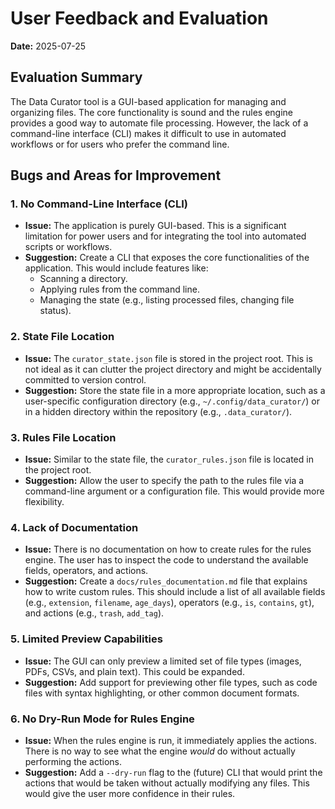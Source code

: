 
# User Feedback and Evaluation

**Date:** 2025-07-25

## Evaluation Summary

The Data Curator tool is a GUI-based application for managing and organizing files. The core functionality is sound and the rules engine provides a good way to automate file processing. However, the lack of a command-line interface (CLI) makes it difficult to use in automated workflows or for users who prefer the command line.

## Bugs and Areas for Improvement

### 1. No Command-Line Interface (CLI)

*   **Issue:** The application is purely GUI-based. This is a significant limitation for power users and for integrating the tool into automated scripts or workflows.
*   **Suggestion:** Create a CLI that exposes the core functionalities of the application. This would include features like:
    *   Scanning a directory.
    *   Applying rules from the command line.
    *   Managing the state (e.g., listing processed files, changing file status).

### 2. State File Location

*   **Issue:** The `curator_state.json` file is stored in the project root. This is not ideal as it can clutter the project directory and might be accidentally committed to version control.
*   **Suggestion:** Store the state file in a more appropriate location, such as a user-specific configuration directory (e.g., `~/.config/data_curator/`) or in a hidden directory within the repository (e.g., `.data_curator/`).

### 3. Rules File Location

*   **Issue:** Similar to the state file, the `curator_rules.json` file is located in the project root.
*   **Suggestion:** Allow the user to specify the path to the rules file via a command-line argument or a configuration file. This would provide more flexibility.

### 4. Lack of Documentation

*   **Issue:** There is no documentation on how to create rules for the rules engine. The user has to inspect the code to understand the available fields, operators, and actions.
*   **Suggestion:** Create a `docs/rules_documentation.md` file that explains how to write custom rules. This should include a list of all available fields (e.g., `extension`, `filename`, `age_days`), operators (e.g., `is`, `contains`, `gt`), and actions (e.g., `trash`, `add_tag`).

### 5. Limited Preview Capabilities

*   **Issue:** The GUI can only preview a limited set of file types (images, PDFs, CSVs, and plain text). This could be expanded.
*   **Suggestion:** Add support for previewing other file types, such as code files with syntax highlighting, or other common document formats.

### 6. No Dry-Run Mode for Rules Engine

*   **Issue:** When the rules engine is run, it immediately applies the actions. There is no way to see what the engine *would* do without actually performing the actions.
*   **Suggestion:** Add a `--dry-run` flag to the (future) CLI that would print the actions that would be taken without actually modifying any files. This would give the user more confidence in their rules.
